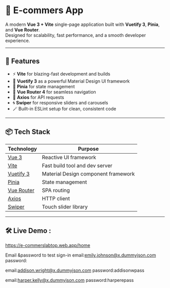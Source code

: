 # 🌸 E-commers App

A modern **Vue 3 + Vite** single-page application built with **Vuetify 3**, **Pinia**, and **Vue Router**.  
Designed for scalability, fast performance, and a smooth developer experience.

---

## 🚀 Features

- ⚡️ **Vite** for blazing-fast development and builds  
- 🎨 **Vuetify 3** as a powerful Material Design UI framework  
- 🧩 **Pinia** for state management  
- 🔄 **Vue Router 4** for seamless navigation  
- 📡 **Axios** for API requests  
- 🌀 **Swiper** for responsive sliders and carousels  
- 🪄 Built-in ESLint setup for clean, consistent code

---

## 📦 Tech Stack

| Technology | Purpose |
|-------------|----------|
| [Vue 3](https://vuejs.org/) | Reactive UI framework |
| [Vite](https://vitejs.dev/) | Fast build tool and dev server |
| [Vuetify 3](https://vuetifyjs.com/) | Material Design component framework |
| [Pinia](https://pinia.vuejs.org/) | State management |
| [Vue Router](https://router.vuejs.org/) | SPA routing |
| [Axios](https://axios-http.com/) | HTTP client |
| [Swiper](https://swiperjs.com/) | Touch slider library |

---

## 🛠️ Live Demo :
https://e-commerslabtop.web.app/home

Email &password to test sign-in
email:emily.johnson@x.dummyjson.com
password:

email:addison.wright@x.dummyjson.com
password:addisonwpass

email:harper.kelly@x.dummyjson.com
password:harperepass
